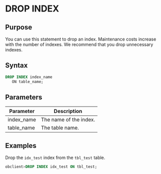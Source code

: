 # DROP INDEX

## Purpose

You can use this statement to drop an index. Maintenance costs increase with the number of indexes. We recommend that you drop unnecessary indexes.

## Syntax

```sql
DROP INDEX index_name
   ON table_name;
```

## Parameters

| **Parameter** | **Description** |
|------------|---------|
| index_name | The name of the index.  |
| table_name | The table name.  |

## Examples

Drop the `idx_test` index from the `tbl_test` table.

```sql
obclient>DROP INDEX idx_test ON tbl_test;
```
